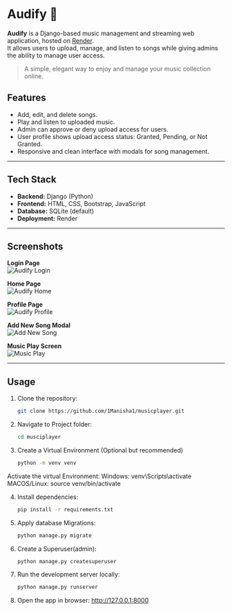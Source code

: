# Audify 🎵

**Audify** is a Django-based music management and streaming web application, hosted on [Render](https://musicplayer-72yq.onrender.com/accounts/login/).  
It allows users to upload, manage, and listen to songs while giving admins the ability to manage user access.

> A simple, elegant way to enjoy and manage your music collection online.  

## Features

- Add, edit, and delete songs.
- Play and listen to uploaded music.
- Admin can approve or deny upload access for users.
- User profile shows upload access status: Granted, Pending, or Not Granted.
- Responsive and clean interface with modals for song management.

---

## Tech Stack

- **Backend:** Django (Python)  
- **Frontend:** HTML, CSS, Bootstrap, JavaScript  
- **Database:** SQLite (default)  
- **Deployment:** Render  

---

## Screenshots

**Login Page**  
![Audify Login](https://drive.google.com/uc?export=view&id=1vCoCILNGLrhuIbAM95MLS8-1i9CkVZcu)

**Home Page**  
![Audify Home](https://drive.google.com/uc?export=view&id=1zA8fLe38dquMRhVWSqxVTQLczFq8ci1g)

**Profile Page**  
![Audify Profile](https://drive.google.com/uc?export=view&id=1C5N0ZPd3wuFZd9ePNgE_aJ-CRe1EdDcN)

**Add New Song Modal**  
![Add New Song](https://drive.google.com/uc?export=view&id=1bui9k2I_u9rJTk_wj9XL26DP5MEyGVDD)

**Music Play Screen**  
![Music Play](https://drive.google.com/uc?export=view&id=1oYJWVExSgRM6-WE1dEa7Ccg2SGr2bkAa)

---

## Usage

1. Clone the repository:  
   ```bash
   git clone https://github.com/1Manisha1/musicplayer.git

2. Navigate to Project folder:
   ```bash
   cd musciplayer

3. Create a Virtual Environment (Optional but recommended)
   ```bash
   python -m venv venv

Activate the virtual Environment:
Windows: venv\Scripts\activate
MACOS/Linux: source venv/bin/activate

4. Install dependencies:
   ```bash
   pip install -r requirements.txt

5. Apply database Migrations:
   ```bash
   python manage.py migrate

6. Create a Superuser(admin):
   ```bash
   python manage.py createsuperuser

7. Run the development server locally:
   ```bash
   python manage.py runserver

8. Open the app in browser:
http://127.0.0.1:8000
